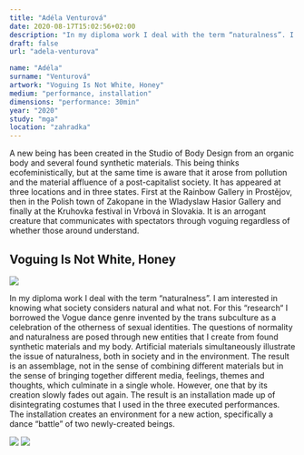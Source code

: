 ```yaml
---
title: "Adéla Venturová"
date: 2020-08-17T15:02:56+02:00
description: "In my diploma work I deal with the term “naturalness”. I am interested in knowing what society considers natural and what not."
draft: false
url: "adela-venturova"

name: "Adéla"
surname: "Venturová"
artwork: "Voguing Is Not White, Honey"
medium: "performance, installation"
dimensions: "performance: 30min"
year: "2020"
study: "mga"
location: "zahradka"
---
```


A new being has been created in the Studio of Body Design from an organic body and several found synthetic materials. This being thinks ecofeministically, but at the same time is aware that it arose from pollution and the material affluence of a post-capitalist society. It has appeared at three locations and in three states. First at the Rainbow Gallery in Prostějov, then in the Polish town of Zakopane in the Wladyslaw Hasior Gallery and finally at the Kruhovka festival in Vrbová in Slovakia. It is an arrogant creature that communicates with spectators through voguing regardless of whether those around understand.


## Voguing Is Not White, Honey

![](/students/venturova/1.jpg)

In my diploma work I deal with the term “naturalness”. I am interested in knowing what society considers natural and what not. For this “research“ I borrowed the Vogue dance genre invented by the trans subculture as a celebration of the otherness of sexual identities. The questions of normality and naturalness are posed through new entities that I create from found synthetic materials and my body. Artificial materials simultaneously illustrate the issue of naturalness, both in society and in the environment. The result is an assemblage, not in the sense of combining different materials but in the sense of bringing together different media, feelings, themes and thoughts, which culminate in a single whole. However, one that by its creation slowly fades out again. The result is an installation made up of disintegrating costumes that I used in the three executed performances. The installation creates an environment for a new action, specifically a dance “battle” of two newly-created beings.

![](/students/venturova/2.jpg)
![](/students/venturova/3.jpg)
